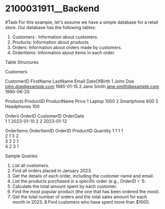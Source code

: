 # 2100031911__Backend

#Task
 For this example, let's assume we have a simple database for a retail store. Our database has the following tables:

1. Customers : Information about customers.
2. Products: Information about products.
3. Orders: Information about orders made by customers.
4. OrderItems: Information about items in each order.

 Table Structures

 Customers
 
 CustomerID       FirstName         LastName                 Email                          DateOfBirth 
 1                John                Doe                 john.doe@example.com              1985-01-15 
 2 	 	            Jane 		           Smith 	              jane.smith@example.com            1990-06-20 

Products
 ProductID 		 ProductName		        Price 
 1 			       Laptop 		            1000 
 2		        Smartphone       	      600 
 3            Headphones              100 
 
Orders
  OrderID 		 CustomerID 		   OrderDate  
     1 			     1		          2023-01-10 
     2			     2          		2023-01-12 

 OrderItems
 OrderItemID 		 OrderID 		 ProductID 		 Quantity 
        1 			      1   			  1         	 1       
        2             1           3            2      
        3			        2           2            1   
        4             2           3            1 

Sample Queries
1. List all customers.
2. Find all orders placed in January 2023.
3. Get the details of each order, including the customer name and email.
4. List the products purchased in a specific order (e.g., OrderID = 1).
5. Calculate the total amount spent by each customer.
6. Find the most popular product (the one that has been ordered the most).
7. Get the total number of orders and the total sales amount for each month in 2023.
    8.Find customers who have spent more than $1000.
